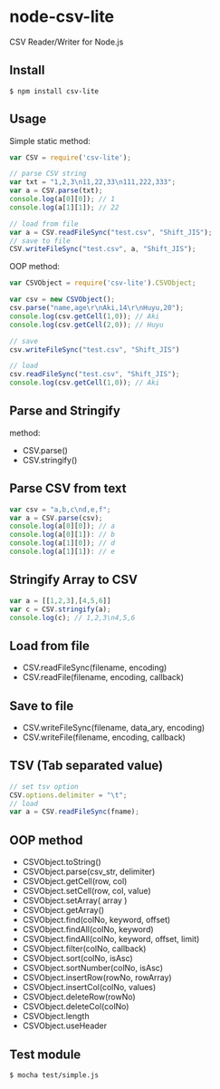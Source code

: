 # node-csv-lite

CSV Reader/Writer for Node.js


## Install

```
$ npm install csv-lite
```

## Usage

Simple static method:

```javascript
var CSV = require('csv-lite');

// parse CSV string
var txt = "1,2,3\n11,22,33\n111,222,333";
var a = CSV.parse(txt);
console.log(a[0][0]); // 1
console.log(a[1][1]); // 22

// load from file
var a = CSV.readFileSync("test.csv", "Shift_JIS");
// save to file
CSV.writeFileSync("test.csv", a, "Shift_JIS");
```

OOP method:

```javascript
var CSVObject = require('csv-lite').CSVObject;

var csv = new CSVObject();
csv.parse("name,age\r\nAki,14\r\nHuyu,20");
console.log(csv.getCell(1,0)); // Aki
console.log(csv.getCell(2,0)); // Huyu

// save
csv.writeFileSync("test.csv", "Shift_JIS")

// load
csv.readFileSync("test.csv", "Shift_JIS");
console.log(csv.getCell(1,0)); // Aki
```

## Parse and Stringify

method:

- CSV.parse()
- CSV.stringify()

## Parse CSV from text

```javascript
var csv = "a,b,c\nd,e,f";
var a = CSV.parse(csv);
console.log(a[0][0]); // a
console.log(a[0][1]): // b
console.log(a[1][0]); // d
console.log(a[1][1]): // e
```

## Stringify Array to CSV

```javascript
var a = [[1,2,3],[4,5,6]]
var c = CSV.stringify(a);
console.log(c); // 1,2,3\n4,5,6
```

## Load from file

- CSV.readFileSync(filename, encoding)
- CSV.readFile(filename, encoding, callback)

## Save to file

- CSV.writeFileSync(filename, data_ary, encoding)
- CSV.writeFile(filename, encoding, callback)


## TSV (Tab separated value)

```javascript
// set tsv option
CSV.options.delimiter = "\t";
// load
var a = CSV.readFileSync(fname);
```

## OOP method

- CSVObject.toString()
- CSVObject.parse(csv_str, delimiter)
- CSVObject.getCell(row, col)
- CSVObject.setCell(row, col, value)
- CSVObject.setArray( array )
- CSVObject.getArray()
- CSVObject.find(colNo, keyword, offset)
- CSVObject.findAll(colNo, keyword)
- CSVObject.findAll(colNo, keyword, offset, limit)
- CSVObject.filter(colNo, callback)
- CSVObject.sort(colNo, isAsc)
- CSVObject.sortNumber(colNo, isAsc)
- CSVObject.insertRow(rowNo, rowArray)
- CSVObject.insertCol(colNo, values)
- CSVObject.deleteRow(rowNo)
- CSVObject.deleteCol(colNo)
- CSVObject.length
- CSVObject.useHeader

## Test module

```
$ mocha test/simple.js
```


